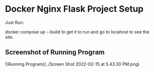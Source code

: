# Docker Nginx Flask Project Setup

Just Run:

docker compose up --build to get it to run and go to locahost to see the site.

## Screenshot of Running Program

![Running Program](../Screen Shot 2022-02-15 at 5.43.30 PM.png)
